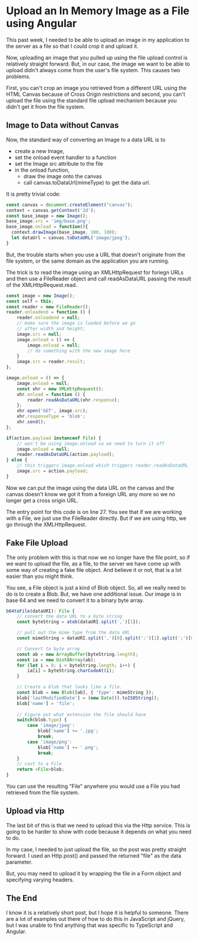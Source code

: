 # Upload an In Memory Image as a File using Angular

This past week, I needed to be able to upload an image in my application to the server as a file so that I could crop it and upload it.

Now, uploading an image that you pulled up using the file upload control is relatively straight forward. But, in our case, 
the image we want to be able to upload didn't always come from the user's file system. This causes two problems.

First, you can't crop an image you retrieved from a different URL using the HTML Canvas because of Cross Origin restrictions 
and second, you can't upload the file using the standard file upload mechanism because you didn't get it from the file system.


## Image to Data without Canvas

Now, the standard way of converting an Image to a data URL is to
- create a new Image,
- set the onload event handler to a function
- set the Image src attribute to the file 
- in the onload function,
  - draw the image onto the canvas
  - call canvas.toDataUrl(mimeType) to get the data url.

It is pretty trivial code:

``` typescript
const canvas = document.createElement("canvas");
context = canvas.getContext('2d');
const base_image = new Image();
base_image.src = 'img/base.png';
base_image.onload = function(){
  context.drawImage(base_image, 100, 100);
  let dataUrl = canvas.toDataURL('image/jpeg');
}
```

But, the trouble starts when you use a URL that doesn't originate from the file system, or the same domain as the application 
you are running.

The trick is to read the image using an XMLHttpRequest for foriegn URLs and then use a FileReader object and call 
readAsDataURL passing the result of the XMLHttpRequest.read.

``` typescript
const image = new Image();
const self = this;
const reader = new FileReader();
reader.onloadend = function () {
    reader.onloadend = null;
    // make sure the image is loaded before we go
    // after width and height;
    image.src = null;
    image.onload = () => {
        image.onload = null;
        // do something with the new image here
    }
    image.src = reader.result;
};

image.onload = () => {
    image.onload = null;
    const xhr = new XMLHttpRequest();
    xhr.onload = function () {
        reader.readAsDataURL(xhr.response);
    };
    xhr.open('GET', image.src);
    xhr.responseType = 'blob';
    xhr.send();
};

if(action.payload instanceof File) {
    // won't be using image.onload so we need to turn it off
    image.onload = null;
    reader.readAsDataURL(action.payload);
} else {
    // this triggers image.onload which triggers reader.readAsDataURL
    image.src = action.payload;
}
```

Now we can put the image using the data URL on the canvas and the canvas doesn't know we got it from a foreign URL 
any more so we no longer get a cross origin URL.

The entry point for this code is on line 27. You see that if we are working with a File, we just use the FileReader directly. 
But if we are using http, we go through the XMLHttpRequest.

## Fake File Upload

The only problem with this is that now we no longer have the file point, so if we want to upload the file, as a file, to the server we have come up with some way of creating a fake file object. And believe it or not, that is a lot easier than you might think.

You see, a File object is just a kind of Blob object. So, all we really need to do is to create a Blob. But, we have one additional issue. Our image is in base 64 and we need to convert it to a binary byte array.

``` typescript
b64toFile(dataURI): File {
    // convert the data URL to a byte string
    const byteString = atob(dataURI.split(',')[1]);

    // pull out the mime type from the data URL
    const mimeString = dataURI.split(',')[0].split(':')[1].split(';')[0]

    // Convert to byte array
    const ab = new ArrayBuffer(byteString.length);
    const ia = new Uint8Array(ab);
    for (let i = 0; i < byteString.length; i++) {
        ia[i] = byteString.charCodeAt(i);
    }

    // Create a blob that looks like a file.
    const blob = new Blob([ab], { 'type': mimeString });
    blob['lastModifiedDate'] = (new Date()).toISOString();
    blob['name'] = 'file';
        
    // Figure out what extension the file should have
    switch(blob.type) {
        case 'image/jpeg':
            blob['name'] += '.jpg';
            break;
        case 'image/png':
            blob['name'] += '.png';
            break;
    }
    // cast to a File
    return <File>blob;
}
```

You can use the resulting "File" anywhere you would use a File you had retrieved from the file system.

## Upload via Http

The last bit of this is that we need to upload this via the Http service. This is going to be harder to show with code because it depends on what you need to do.

In my case, I needed to just upload the file, so the post was pretty straight forward. I used an Http.post() and passed the returned "file" as the data parameter.

But, you may need to upload it by wrapping the file in a Form object and specifying varying headers.

## The End

I know it is a relatively short post, but I hope it is helpful to someone. There are a lot of examples out there of how to do this in JavaScript and jQuery, but I was unable to find anything that was specific to TypeScript and Angular.
